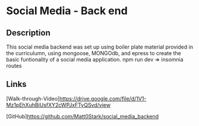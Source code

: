 # Social Media - Back end

## Description

This social media backend was set up using boiler plate material provided in the curriculumn, using mongoose, MONGOdb, and epress to create the basic funtionality of a social media application. npm run dev => insomnia routes


## Links
[Walk-through-Video]https://drive.google.com/file/d/1V1-Mz1pEhXuhBiUsfXY2cWPJxFTyQSvd/view


[GitHub]https://github.com/Matt0Stark/social_media_backend
